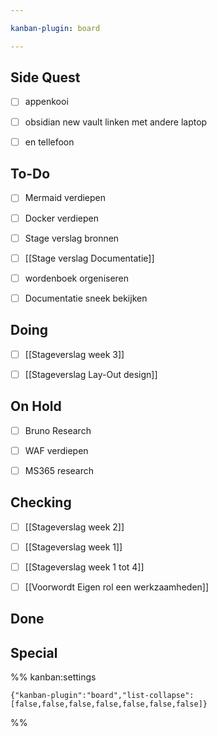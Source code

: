 ```yaml
---

kanban-plugin: board

---
```


## Side Quest

- [ ] appenkooi
- [ ] obsidian new vault linken met andere laptop
- [ ] en tellefoon


## To-Do

- [ ] Mermaid verdiepen
- [ ] Docker verdiepen
- [ ] Stage verslag bronnen
- [ ] [[Stage verslag Documentatie]]
- [ ] wordenboek orgeniseren
- [ ] Documentatie sneek bekijken


## Doing

- [ ] [[Stageverslag week 3]]
- [ ] [[Stageverslag Lay-Out design]]


## On Hold

- [ ] Bruno Research
- [ ] WAF verdiepen
- [ ] MS365 research


## Checking

- [ ] [[Stageverslag week 2]]
- [ ] [[Stageverslag week 1]]
- [ ] [[Stageverslag week 1 tot 4]]
- [ ] [[Voorwordt Eigen rol een werkzaamheden]]


## Done



## Special





%% kanban:settings
```
{"kanban-plugin":"board","list-collapse":[false,false,false,false,false,false,false]}
```
%%